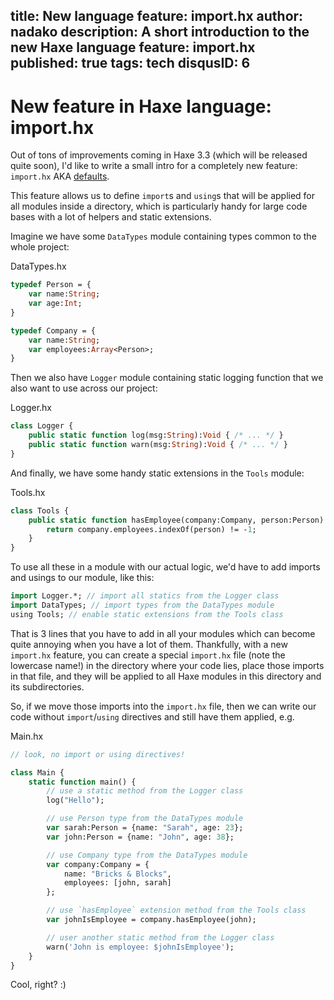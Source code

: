 title: New language feature: import.hx
author: nadako
description: A short introduction to the new Haxe language feature: import.hx
published: true
tags: tech
disqusID: 6
---

# New feature in Haxe language: import.hx

Out of tons of improvements coming in Haxe 3.3 (which will be released quite soon), I'd like to write a small intro for a completely new feature: `import.hx` AKA [defaults](https://github.com/HaxeFoundation/haxe/issues/1138).

This feature allows us to define `import`s and `using`s that will be applied for all modules inside a directory, which is particularly handy for large code bases with a lot of helpers and static extensions.

Imagine we have some `DataTypes` module containing types common to the whole project:

DataTypes.hx
```haxe
typedef Person = {
    var name:String;
    var age:Int;
}

typedef Company = {
    var name:String;
    var employees:Array<Person>;
}
```

Then we also have `Logger` module containing static logging function that we also want to use across our project:

Logger.hx
```haxe
class Logger {
    public static function log(msg:String):Void { /* ... */ }
    public static function warn(msg:String):Void { /* ... */ }
}
```

And finally, we have some handy static extensions in the `Tools` module:

Tools.hx
```haxe
class Tools {
    public static function hasEmployee(company:Company, person:Person) {
        return company.employees.indexOf(person) != -1;
    }
}
```

To use all these in a module with our actual logic, we'd have to add imports and usings to our module, like this:

```haxe
import Logger.*; // import all statics from the Logger class
import DataTypes; // import types from the DataTypes module
using Tools; // enable static extensions from the Tools class
```

That is 3 lines that you have to add in all your modules which can become quite annoying when you have a lot of them. Thankfully, with a new `import.hx` feature, you can create a special `import.hx` file (note the lowercase name!) in the directory where your code lies, place those imports in that file, and they will be applied to all Haxe modules in this directory and its subdirectories.

So, if we move those imports into the `import.hx` file, then we can write our code without `import`/`using` directives and still have them applied, e.g.

Main.hx
```haxe
// look, no import or using directives!

class Main {
    static function main() {
        // use a static method from the Logger class
        log("Hello");

        // use Person type from the DataTypes module
        var sarah:Person = {name: "Sarah", age: 23};
        var john:Person = {name: "John", age: 38};

        // use Company type from the DataTypes module
        var company:Company = {
            name: "Bricks & Blocks",
            employees: [john, sarah]
        };

        // use `hasEmployee` extension method from the Tools class
        var johnIsEmployee = company.hasEmployee(john);

        // user another static method from the Logger class
        warn('John is employee: $johnIsEmployee');
    }
}
```

Cool, right? :)
